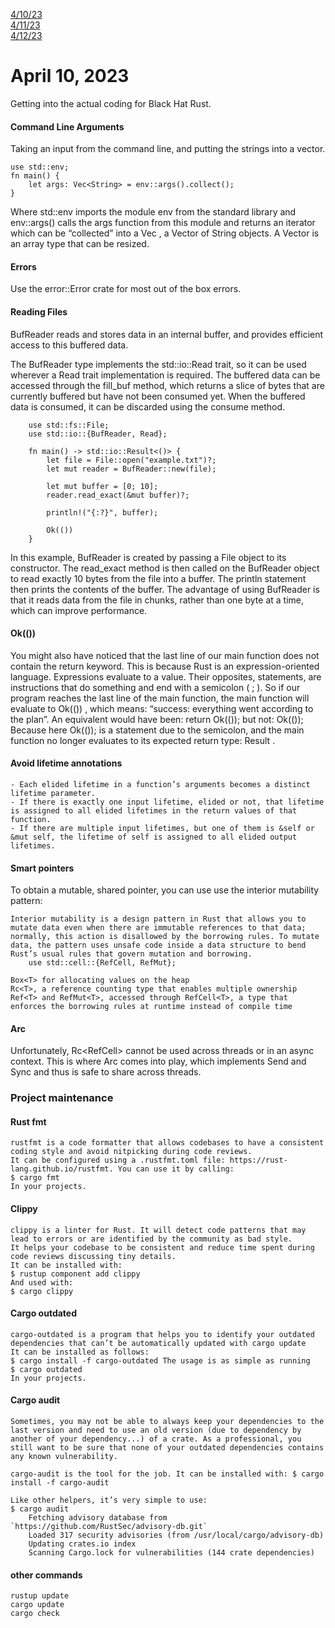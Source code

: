 [4/10/23](#april-10-2023)<br>
[4/11/23](#april-11-2023)<br>
[4/12/23](#april-12-2023)<br>


# April 10, 2023 

Getting into the actual coding for Black Hat Rust.
 
#### Command Line Arguments

Taking an input from the command line, and putting the strings into a vector.

    use std::env;
    fn main() {
        let args: Vec<String> = env::args().collect();
    }

Where std::env imports the module env from the standard library and env::args() calls the args function from this module and returns an iterator which can be “collected” into a Vec<String> , a Vector of String objects. A Vector is an array type that can be resized.

#### Errors

Use the error::Error crate for most out of the box errors.

#### Reading Files

BufReader reads and stores data in an internal buffer, and provides efficient access to this buffered data.

The BufReader type implements the std::io::Read trait, so it can be used wherever a Read trait implementation is required. The buffered data can be accessed through the fill_buf method, which returns a slice of bytes that are currently buffered but have not been consumed yet. When the buffered data is consumed, it can be discarded using the consume method.

        use std::fs::File;
        use std::io::{BufReader, Read};

        fn main() -> std::io::Result<()> {
            let file = File::open("example.txt")?;
            let mut reader = BufReader::new(file);

            let mut buffer = [0; 10];
            reader.read_exact(&mut buffer)?;

            println!("{:?}", buffer);

            Ok(())
        }

In this example, BufReader is created by passing a File object to its constructor. The read_exact method is then called on the BufReader object to read exactly 10 bytes from the file into a buffer. The println statement then prints the contents of the buffer. The advantage of using BufReader is that it reads data from the file in chunks, rather than one byte at a time, which can improve performance.

#### Ok(())

You might also have noticed that the last line of our main function does not contain the return keyword. This is because Rust is an expression-oriented language. Expressions evaluate to a value. Their opposites, statements, are instructions that do something and end with a semicolon ( ; ).
So if our program reaches the last line of the main function, the main function will evaluate to Ok(()) , which means: “success: everything went according to the plan”. An equivalent would have been:
    return Ok(()); but not:
    Ok(());
Because here Ok(()); is a statement due to the semicolon, and the main function no longer evaluates to its expected return type: Result .

#### Avoid lifetime annotations

    - Each elided lifetime in a function’s arguments becomes a distinct lifetime parameter.
    - If there is exactly one input lifetime, elided or not, that lifetime is assigned to all elided lifetimes in the return values of that function.
    - If there are multiple input lifetimes, but one of them is &self or &mut self, the lifetime of self is assigned to all elided output lifetimes.

#### Smart pointers

To obtain a mutable, shared pointer, you can use use the interior mutability pattern:

    Interior mutability is a design pattern in Rust that allows you to mutate data even when there are immutable references to that data; normally, this action is disallowed by the borrowing rules. To mutate data, the pattern uses unsafe code inside a data structure to bend Rust’s usual rules that govern mutation and borrowing. 
        use std::cell::{RefCell, RefMut};

    Box<T> for allocating values on the heap
    Rc<T>, a reference counting type that enables multiple ownership
    Ref<T> and RefMut<T>, accessed through RefCell<T>, a type that enforces the borrowing rules at runtime instead of compile time

#### Arc

Unfortunately, Rc<RefCell<T>> cannot be used across threads or in an async context. This is where Arc comes into play, which implements Send and
Sync and thus is safe to share across threads.

### Project maintenance

#### Rust fmt

    rustfmt is a code formatter that allows codebases to have a consistent coding style and avoid nitpicking during code reviews.
    It can be configured using a .rustfmt.toml file: https://rust-lang.github.io/rustfmt. You can use it by calling:
    $ cargo fmt
    In your projects.

#### Clippy

    clippy is a linter for Rust. It will detect code patterns that may lead to errors or are identified by the community as bad style.
    It helps your codebase to be consistent and reduce time spent during code reviews discussing tiny details.
    It can be installed with:
    $ rustup component add clippy
    And used with:
    $ cargo clippy

#### Cargo outdated

    cargo-outdated is a program that helps you to identify your outdated dependencies that can’t be automatically updated with cargo update
    It can be installed as follows:
    $ cargo install -f cargo-outdated The usage is as simple as running
    $ cargo outdated
    In your projects.

#### Cargo audit

    Sometimes, you may not be able to always keep your dependencies to the last version and need to use an old version (due to dependency by another of your dependency...) of a crate. As a professional, you still want to be sure that none of your outdated dependencies contains any known vulnerability.

    cargo-audit is the tool for the job. It can be installed with: $ cargo install -f cargo-audit

    Like other helpers, it’s very simple to use:
    $ cargo audit
        Fetching advisory database from `https://github.com/RustSec/advisory-db.git`
        Loaded 317 security advisories (from /usr/local/cargo/advisory-db)
        Updating crates.io index
        Scanning Cargo.lock for vulnerabilities (144 crate dependencies)

#### other commands
    rustup update
    cargo update
    cargo check

